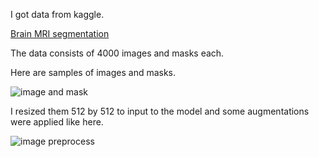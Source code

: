 I got data from kaggle.

[Brain MRI segmentation](https://www.kaggle.com/datasets/mateuszbuda/lgg-mri-segmentation)

The data consists of 4000 images and masks each.

Here are samples of images and masks.

![image and mask](https://user-images.githubusercontent.com/110075956/219283844-8d51f25d-edca-4ecd-8836-05e7801b6721.png)

I resized them 512 by 512 to input to the model and some augmentations were applied like here.

![image preprocess](https://user-images.githubusercontent.com/110075956/219284641-e1d6bfa6-1ce0-4f22-86f3-c5dd0ba2cd59.png)
